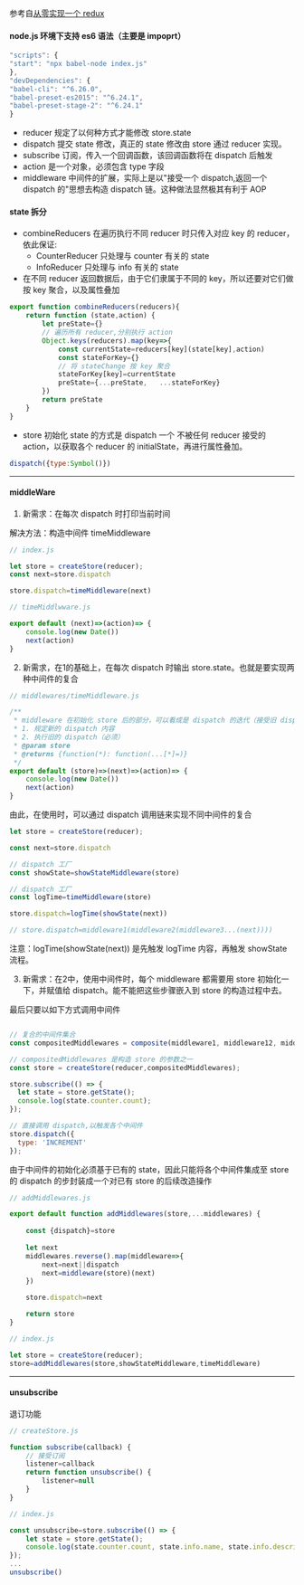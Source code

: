 参考自[从零实现一个 redux](https://github.com/brickspert/blog/issues/22)


#### node.js 环境下支持 es6 语法（主要是 impoprt） 
```js
"scripts": {
"start": "npx babel-node index.js"
},
"devDependencies": {
"babel-cli": "^6.26.0",
"babel-preset-es2015": "^6.24.1",
"babel-preset-stage-2": "^6.24.1"
}
```


* reducer
规定了以何种方式才能修改 store.state
* dispatch
提交 state 修改，真正的 state 修改由 store 通过 reducer 实现。
* subscribe
订阅，传入一个回调函数，该回调函数将在 dispatch 后触发
* action
是一个对象，必须包含 type 字段
* middleware
中间件的扩展，实际上是以"接受一个 dispatch,返回一个 dispatch 的"思想去构造 dispatch 链。这种做法显然极其有利于 AOP


#### state 拆分
* combineReducers 在遍历执行不同 reducer 时只传入对应 key 的 reducer，依此保证:
    * CounterReducer 只处理与 counter 有关的 state
    * InfoReducer 只处理与 info 有关的 state
* 在不同 reducer 返回数据后，由于它们隶属于不同的 key，所以还要对它们做按 key 聚合，以及属性叠加
```js
export function combineReducers(reducers){
    return function (state,action) {
        let preState={}
        // 遍历所有 reducer,分别执行 action
        Object.keys(reducers).map(key=>{
            const currentState=reducers[key](state[key],action)
            const stateForKey={}
            // 将 stateChange 按 key 聚合
            stateForKey[key]=currentState
            preState={...preState,   ...stateForKey}
        })
        return preState
    }
}
```
* store 初始化 state 的方式是 dispatch 一个 不被任何 reducer 接受的 action，以获取各个 reducer 的 initialState，再进行属性叠加。     
```js
dispatch({type:Symbol()})
```
---
#### middleWare
1. 新需求：在每次 dispatch 时打印当前时间 

解决方法：构造中间件 timeMiddleware
```js
// index.js

let store = createStore(reducer);
const next=store.dispatch

store.dispatch=timeMiddleware(next)
```
```js
// timeMiddlwware.js

export default (next)=>(action)=> {
    console.log(new Date())
    next(action)
}
```
2. 新需求，在1的基础上，在每次 dispatch 时输出 store.state。也就是要实现两种中间件的复合
```js
// middlewares/timeMiddleware.js 

/**
 * middleware 在初始化 store 后的部分，可以看成是 dispatch 的迭代（接受旧 dispatch,返回新 dispatch）,而且会：
 * 1. 规定新的 dispatch 内容
 * 2. 执行旧的 dispatch（必须）
 * @param store
 * @returns {function(*): function(...[*]=)}
 */
export default (store)=>(next)=>(action)=> {
    console.log(new Date())
    next(action)
}
```
由此，在使用时，可以通过 dispatch 调用链来实现不同中间件的复合
```js
let store = createStore(reducer);

const next=store.dispatch

// dispatch 工厂
const showState=showStateMiddleware(store)

// dispatch 工厂
const logTime=timeMiddleware(store)

store.dispatch=logTime(showState(next)) 

// store.dispatch=middleware1(middleware2(middleware3...(next))))
```
注意：logTime(showState(next)) 是先触发 logTime 内容，再触发 showState 流程。

3. 新需求：在2中，使用中间件时，每个 middleware 都需要用 store 初始化一下，并赋值给 dispatch。能不能把这些步骤嵌入到 store 的构造过程中去。

最后只要以如下方式调用中间件
```js

// 复合的中间件集合
const compositedMiddlewares = composite(middleware1, middleware12, middleware3);

// compositedMiddlewares 是构造 store 的参数之一
const store = createStore(reducer,compositedMiddlewares);

store.subscribe(() => {
  let state = store.getState();
  console.log(state.counter.count);
});

// 直接调用 dispatch,以触发各个中间件
store.dispatch({
  type: 'INCREMENT'
});
```



由于中间件的初始化必须基于已有的 state，因此只能将各个中间件集成至 store 的 dispatch 的步封装成一个对已有 store 的后续改造操作
```js
// addMiddlewares.js

export default function addMiddlewares(store,...middlewares) {
    
    const {dispatch}=store
    
    let next
    middlewares.reverse().map(middleware=>{
        next=next||dispatch
        next=middleware(store)(next)
    })

    store.dispatch=next

    return store
}
```
```js
// index.js

let store = createStore(reducer);
store=addMiddlewares(store,showStateMiddleware,timeMiddleware)
```
---

#### unsubscribe
退订功能
```js
// createStore.js

function subscribe(callback) {
    // 接受订阅
    listener=callback
    return function unsubscribe() {
        listener=null
    }
}
```
```js
// index.js

const unsubscribe=store.subscribe(() => {
    let state = store.getState();
    console.log(state.counter.count, state.info.name, state.info.description);
});
...
unsubscribe()
```











 

